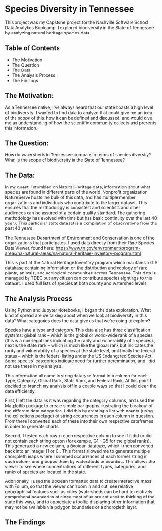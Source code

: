 # Species Diversity in Tennessee

This project was my Capstone project for the Nashville Software School Data Analytics Bootcamp. I explored biodiversity in the State of Tennessee by analyzing natural heritage species data.


## Table of Contents
* The Motivation
* The Question
* The Data
* The Analysis Process
* The Findings

## The Motivation:
As a Tennessee native, I've always heard that our state boasts a high level of biodiversity. I wanted to find data to analyze that could give me an idea of the scope of this, how it can be defined and discussed, and would give me an understanding of how the scientific community collects and presents this information.

## The Question:
How do watersheds in Tennessee compare in terms of species diversity? What is the scope of biodiversity in the State of Tennessee?

## The Data:
In my quest, I stumbled on Natural Heritage data; information about what species are found in different parts of the world. Nonprofit organization NatureServe hosts the bulk of this data, and has multiple member organizations and individuals who contribute to the larger dataset. This ensures that the methodology is consistent and scientists and other audiences can be assured of a certain quality standard. The gathering methodology has evolved with time but has basic continuity over the last 40 years. This particular state dataset is a compilation of observations from the past 40 years.

The Tennessee Department of Environment and Conservation is one of the organizations that participates. I used data directly from their Rare Species Data Viewer, found here: https://www.tn.gov/environment/program-areas/na-natural-areas/na-natural-heritage-inventory-program.html

This is part of the Natural Heritage Inventory program which maintains a GIS database containing information on the distribution and ecology of rare plants, animals, and ecological communities across Tennessee. This data is managed by TDEC but any citizen can contribute species sightings to this dataset. I used full lists of species at both county and watershed levels.

## The Analysis Process
Using Python and Jupyter Notebooks, I began the data exploration. What kind of spread are we talking about when we look at biodiversity in this data? What categories does the data give us that we’re going to explore?

Species have a type and category. This data also has three classification systems: global rank – which is the global or world-wide rank of a species (this is a non-legal rank indicating the rarity and vulnerability of a species)., next is the state rank – which is much like the global rank but indicates the rarity and vulnerability of a species at the state level, and finally the federal status – which is the federal listing under the US Endangered Species Act. Some species' categories indicate need for further determination, and I did not use these in my analysis.

This information all came in string datatype format in a column for each: Type, Category, Global Rank, State Rank, and Federal Rank. At this point I decided to branch my analysis off in a couple ways so that I could clean the data efficiently.

First, I left the data as it was regarding the category columns, and used the Matplotlib package to create simple bar graphs illustrating the breakout of the different data categories. I did this by creating a list with counts (using the collections package) of string occurrences in each column in question. From there I converted each of these into their own respective dataframes in order to generate charts.

Second, I tested each row in each respective column to see if it did or did not contain each string option (for example, G1 - G5 for the global ranks). This generated a new column, a Boolean datatype, which I then converted back into an integer (1 or 0). This format allowed me to generate multiple choropleth maps where I summed occurrences of each former string in each column and grouped them by watersheds or counties. This allows the viewer to see where concentrations of different types, categories, and ranks of species are located in the state.

Additionally, I used the Boolean formatted data to create interactive maps with Folium, so that the viewer can zoom in and out, see relative geographical features such as cities (watersheds can be hard to relatively comprehend boundaries of since most of us are not used to thinking of the state this way), and to appreciate a tooltip displaying other information that may not be available via polygon boundaries or a choropleth layer.

## The Findings
